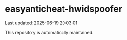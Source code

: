 # easyanticheat-hwidspoofer

Last updated: 2025-06-19 20:03:01

This repository is automatically maintained.
